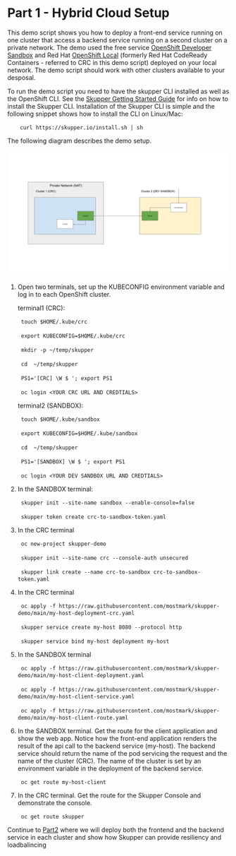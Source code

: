 # Part 1 - Hybrid Cloud Setup

This demo script shows you how to deploy a front-end service running on one cluster that access a backend service running on a second cluster on a private network. The demo used the free service [OpenShift Developer Sandbox](https://developers.redhat.com/developer-sandbox) and Red Hat [OpenShift Local](https://developers.redhat.com/products/openshift-local/overview) (formerly Red Hat CodeReady Containers - referred to CRC in this demo script) deployed on your local network. The demo script should work with other clusters available to your desposal.

To run the demo script you need to have the skupper CLI installed as well as the OpenShift CLI. See the [Skupper Getting Started Guide](https://skupper.io/start/index.html) for info on how to install the Skupper CLI. Installation of the Skupper CLI is simple and the following snippet shows how to install the CLI on Linux/Mac:

        curl https://skupper.io/install.sh | sh

The following diagram describes the demo setup.

![Part1 Demo Setup](./images/part1-demo-setup.png)


1. Open two terminals, set up the KUBECONFIG environment variable and log in to each OpenShift cluster.

    terminal1 (CRC):

        touch $HOME/.kube/crc

        export KUBECONFIG=$HOME/.kube/crc

        mkdir -p ~/temp/skupper

        cd  ~/temp/skupper

        PS1='[CRC] \W $ '; export PS1

        oc login <YOUR CRC URL AND CREDTIALS>

    terminal2 (SANDBOX):

        touch $HOME/.kube/sandbox

        export KUBECONFIG=$HOME/.kube/sandbox

        cd  ~/temp/skupper

        PS1='[SANDBOX] \W $ '; export PS1

        oc login <YOUR DEV SANDBOX URL AND CREDTIALS>


2. In the SANDBOX terminal:

        skupper init --site-name sandbox --enable-console=false

        skupper token create crc-to-sandbox-token.yaml

3. In the CRC terminal

        oc new-project skupper-demo

        skupper init --site-name crc --console-auth unsecured
        
        skupper link create --name crc-to-sandbox crc-to-sandbox-token.yaml

4. In the CRC terminal

        oc apply -f https://raw.githubusercontent.com/mostmark/skupper-demo/main/my-host-deployment-crc.yaml

        skupper service create my-host 8080 --protocol http

        skupper service bind my-host deployment my-host

5. In the SANDBOX terminal

        oc apply -f https://raw.githubusercontent.com/mostmark/skupper-demo/main/my-host-client-deployment.yaml

        oc apply -f https://raw.githubusercontent.com/mostmark/skupper-demo/main/my-host-client-service.yaml

        oc apply -f https://raw.githubusercontent.com/mostmark/skupper-demo/main/my-host-client-route.yaml

6. In the SANDBOX terminal. Get the route for the client application and show the web app. Notice how the front-end application renders the result of the api call to the backend service (my-host). The backend service should return the name of the pod servicing the request and the name of the cluster (CRC). The name of the cluster is set by an environment variable in the deployment of the backend service.

        oc get route my-host-client

7. In the CRC terminal. Get the route for the Skupper Console and demonstrate the console.

        oc get route skupper


Continue to [Part2](./part1-hybrid-cloud.md) where we will deploy both the frontend and the backend service in each cluster and show how Skupper can provide resiliency and loadbalincing
